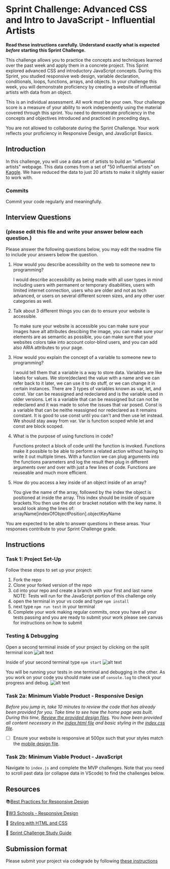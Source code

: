 # Sprint Challenge: Advanced CSS and Intro to JavaScript - Influential Artists

**Read these instructions carefully. Understand exactly what is expected _before_ starting this Sprint Challenge.**

This challenge allows you to practice the concepts and techniques learned over the past week and apply them in a concrete project. This Sprint explored advanced CSS and introductory JavaScript concepts. During this Sprint, you studied responsive web design, variable declaration, conditionals, loops, functions, arrays, and objects. In your challenge this week, you will demonstrate proficiency by creating a website of influential artists with data from an object.

This is an individual assessment. All work must be your own. Your challenge score is a measure of your ability to work independently using the material covered through this sprint. You need to demonstrate proficiency in the concepts and objectives introduced and practiced in preceding days.

You are not allowed to collaborate during the Sprint Challenge. Your work reflects your proficiency in Responsive Design, and JavaScript Basics.


## Introduction

In this challenge, you will use a data set of artists to build an "influential artists" webpage. This data comes from a set of "50 influential artists" on [Kaggle](https://www.kaggle.com/ikarus777/best-artworks-of-all-time). We have reduced the data to just 20 artists to make it slightly easier to work with.

### Commits

Commit your code regularly and meaningfully. 

## Interview Questions
### (please edit this file and write your answer below each question.)

Please answer the following questions below, you may edit the readme file to include your answers below the question.

1. How would you describe acessibility on the web to someone new to programming?
    
    I would describe accessibility as being made with all user types in mind including users with permanent or temporary disabilities, users with limited internet connection, users who are older and not as tech advanced, or users on several different screen sizes, and any other user categories as well.

2. Talk about 3 different things you can do to ensure your website is accessible. 

    To make sure your website is accessible you can make sure your images have alt attributes descibing the image, you can make sure your elements are as semantic as possible, you can make sure that your websites colors take into account color-blind users, and you can add also ARIA attributes to your page.

3. How would you explain the concept of a variable to someone new to programming?

    I would tell them that a variable is a way to store data. Variables are like labels for values. We store(declare) the value with a name and we can refer back to it later, we can use it to do stuff, or we can change it in certain instances. There are 3 types of variables known as var, let, and const. Var can be reassigned and redeclared and is the variable used in older versions. Let is a variable that can be reassigned but can not be redeclared and it was made to solve the issues that var posed. Const is a variable that can be neithe reassigned nor redeclared as it remains constant. It is good to use const until you can't and then use let instead. We should stay away from var. Var is function scoped while let and const are block scoped.

4. What is the purpose of using functions in code?

    Functions protect a block of code until the function is invoked. Functions make it possible to be able to perform a related action without having to write it out multiple times. With a function we can plug arguments into the functions parameters and log the result then plug in different arguments over and over with just a few lines of code. Functions are reuseable and much more efficient.
    

5. How do you access a key inside of an object inside of an array?

    You give the name of the array, followed by the index the object is positioned at inside the array. This index should be inside of square brackets.You then use the dot or bracket notation with the key name. It would look along the lines of:
    arrayName[indexOfObjectPosition].objectKeyName

You are expected to be able to answer questions in these areas. Your responses contribute to your Sprint Challenge grade. 

## Instructions

### Task 1: Project Set-Up

Follow these steps to set up your project:

1. Fork the repo
2. Clone your forked version of the repo
3. cd into your repo and create a branch with your first and last name
NOTE: Tests will run for the JavaScript portion of this challenge only
4. open the terminal in your vs code and type `npm install`
5. next type `npm run test` in your terminal
6. Complete your work making regular commits, once you have all your tests passing and you are ready to submit your work please see canvas for instructions on how to submit

### Testing & Debugging

Open a second terminal inside of your project by clicking on the split terminal icon
![alt text](assets/split_terminal.png "Split Terminal")

Inside of your second terminal type `npm start` 
![alt text](assets/npm_start.png "type npm start")

You will be running your tests in one terminal and debugging in the other. As you work on your code you should make use of `console.log` to check your progress and debug.
![alt text](assets/tests_debug_terminal_final.png "your terminal should look like this")

### Task 2a:  Minimum Viable Product - Responsive Design

*Before you jump in, take 10 minutes to review the code that has already been provided for you. Take time to see how the home page was built. During this time, [Review the provided design files](design/). You have been provided all content necessary in the [index.html file](index.html) and basic styling in the [index.css file](css/index.css).*

* [ ] Ensure your website is responsive at 500px such that your styles match the [mobile design file](design/Mobile.png).

### Task 2b: Minimum Viable Product - JavaScript

Navigate to `index.js` and complete the MVP challenges. Note that you need to scroll past data (or collapse data in VScode) to find the challenges below.



## Resources

📚[Best Practices for Responsive Design](https://www.browserstack.com/guide/responsive-design-breakpoints)

🤝[W3 Schools - Responsive Design](https://www.w3schools.com/html/html_responsive.asp)

👀 [Styling with HTML and CSS](https://www.w3schools.com/html/html_css.asp)

🦄 [Sprint Challenge Study Guide](https://www.notion.so/lambdaschool/Unit-1-Sprint-2-Study-Guide-16f656025c8744458addb068e6348101)


## Submission format

Please submit your project via codegrade by following [these instructions](https://www.notion.so/lambdaschool/Submitting-an-assignment-via-Code-Grade-A-Step-by-Step-Walkthrough-07bd65f5f8364e709ecb5064735ce374)


